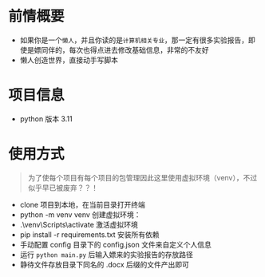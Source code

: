 # 前情概要
- 如果你是一个`懒人`，并且你读的是`计算机相关专业`，那一定有很多实验报告，即使是嫖同伴的，每次也得点进去修改基础信息，非常的不友好
- 懒人创造世界，直接动手写脚本
# 项目信息
- python 版本 3.11 
# 使用方式
> 为了使每个项目有每个项目的包管理因此这里使用虚拟环境（venv），不过似乎早已被废弃？？！
- clone 项目到本地，在当前目录打开终端
- python -m venv venv 创建虚拟环境：
- .\venv\Scripts\activate 激活虚拟环境
- pip install -r requirements.txt 安装所有依赖
- 手动配置 config 目录下的 config.json 文件来自定义个人信息
- 运行 `python main.py` 后输入嫖来的实验报告的存放路径
- 静待文件存放目录下同名的 .docx 后缀的文件产出即可
